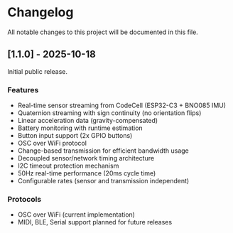 # Changelog

All notable changes to this project will be documented in this file.

## [1.1.0] - 2025-10-18

Initial public release.

### Features
- Real-time sensor streaming from CodeCell (ESP32-C3 + BNO085 IMU)
- Quaternion streaming with sign continuity (no orientation flips)
- Linear acceleration data (gravity-compensated)
- Battery monitoring with runtime estimation
- Button input support (2x GPIO buttons)
- OSC over WiFi protocol
- Change-based transmission for efficient bandwidth usage
- Decoupled sensor/network timing architecture
- I2C timeout protection mechanism
- 50Hz real-time performance (20ms cycle time)
- Configurable rates (sensor and transmission independent)

### Protocols
- OSC over WiFi (current implementation)
- MIDI, BLE, Serial support planned for future releases
